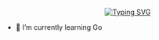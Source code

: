 <p style="text-align: center;">
<a href="https://git.io/typing-svg"><img src="https://readme-typing-svg.demolab.com?font=Fira+Code&duration=1000&pause=1&color=1A9AF7&center=true&width=435&lines=Hello!;My+name+is+Alex!;I'm+studying+GoLang!;Go%2C+Go%2C+Go!" alt="Typing SVG" /></a>

- 🌱 I’m currently learning Go
</p>
